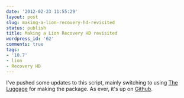 ```yaml
---
date: '2012-02-23 11:55:29'
layout: post
slug: making-a-lion-recovery-hd-revisited
status: publish
title: Making a Lion Recovery HD revisited
wordpress_id: '62'
comments: true
tags:
- '10.7'
- lion
- Recovery HD
---
```


I've pushed some updates to this script, mainly switching to using [The Luggage](https://github.com/unixorn/luggage) for making the package. As ever, it's up on [Github](https://github.com/grahamgilbert/Make-Recovery-HD).
